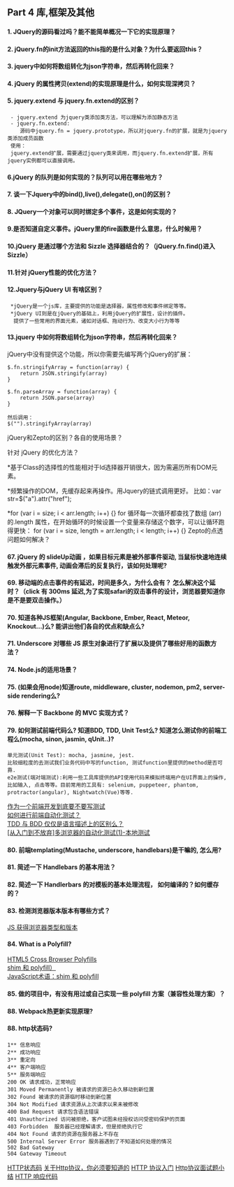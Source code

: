 ## Part 4 库,框架及其他
#### 1. JQuery的源码看过吗？能不能简单概况一下它的实现原理？

#### 2. jQuery.fn的init方法返回的this指的是什么对象？为什么要返回this？

#### 3. jquery中如何将数组转化为json字符串，然后再转化回来？

#### 4. jQuery 的属性拷贝(extend)的实现原理是什么，如何实现深拷贝？

#### 5. jquery.extend 与 jquery.fn.extend的区别？
     - jquery.extend 为jquery类添加类方法，可以理解为添加静态方法
     - jquery.fn.extend:
        源码中jquery.fn = jquery.prototype，所以对jquery.fn的扩展，就是为jquery类添加成员函数
     使用：
     jquery.extend扩展，需要通过jquery类来调用，而jquery.fn.extend扩展，所有jquery实例都可以直接调用。
#### 6.jQuery 的队列是如何实现的？队列可以用在哪些地方？

#### 7. 谈一下Jquery中的bind(),live(),delegate(),on()的区别？

#### 8. JQuery一个对象可以同时绑定多个事件，这是如何实现的？

#### 9.是否知道自定义事件。jQuery里的fire函数是什么意思，什么时候用？

#### 10.jQuery 是通过哪个方法和 Sizzle 选择器结合的？（jQuery.fn.find()进入Sizzle）

#### 11.针对 jQuery性能的优化方法？

#### 12.Jquery与jQuery UI 有啥区别？
     *jQuery是一个js库，主要提供的功能是选择器，属性修改和事件绑定等等。
     *jQuery UI则是在jQuery的基础上，利用jQuery的扩展性，设计的插件。
      提供了一些常用的界面元素，诸如对话框、拖动行为、改变大小行为等等
 

#### 13.jquery 中如何将数组转化为json字符串，然后再转化回来？

jQuery中没有提供这个功能，所以你需要先编写两个jQuery的扩展：

    $.fn.stringifyArray = function(array) {
        return JSON.stringify(array)
    }

    $.fn.parseArray = function(array) {
        return JSON.parse(array)
    }

    然后调用：
    $("").stringifyArray(array)
jQuery和Zepto的区别？各自的使用场景？

针对 jQuery 的优化方法？

 *基于Class的选择性的性能相对于Id选择器开销很大，因为需遍历所有DOM元素。

 *频繁操作的DOM，先缓存起来再操作。用Jquery的链式调用更好。
  比如：var str=$("a").attr("href");

 *for (var i = size; i < arr.length; i++) {}
  for 循环每一次循环都查找了数组 (arr) 的.length 属性，在开始循环的时候设置一个变量来存储这个数字，可以让循环跑得更快：
  for (var i = size, length = arr.length; i < length; i++) {}
Zepto的点透问题如何解决？

#### 67. jQuery 的 slideUp动画 ，如果目标元素是被外部事件驱动, 当鼠标快速地连续触发外部元素事件, 动画会滞后的反复执行，该如何处理呢?


#### 69. 移动端的点击事件的有延迟，时间是多久，为什么会有？ 怎么解决这个延时？（click 有 300ms 延迟,为了实现safari的双击事件的设计，浏览器要知道你是不是要双击操作。）
#### 70. 知道各种JS框架(Angular, Backbone, Ember, React, Meteor, Knockout...)么? 能讲出他们各自的优点和缺点么?
#### 71. Underscore 对哪些 JS 原生对象进行了扩展以及提供了哪些好用的函数方法？

#### 74. Node.js的适用场景？
#### 75. (如果会用node)知道route, middleware, cluster, nodemon, pm2, server-side rendering么?
#### 76. 解释一下 Backbone 的 MVC 实现方式？


#### 79. 如何测试前端代码么? 知道BDD, TDD, Unit Test么? 知道怎么测试你的前端工程么(mocha, sinon, jasmin, qUnit..)?
    单元测试(Unit Test): mocha, jasmine, jest. 
    比较细粒度的去测试我们业务代码中写的function, 测试function里提供的method是否可靠.
    e2e测试(端对端测试):利用一些工具库提供的API使用代码来模拟终端用户在UI界面上的操作,比如输入, 点击等等。目前常用的工具有: selenium, puppeteer, phantom, protractor(angular), Nightwatch(Vue)等等.
[作为一个前端开发到底要不要写测试](https://segmentfault.com/a/1190000015724775)</br>
[如何进行前端自动化测试？](https://www.zhihu.com/question/29922082)</br>
[TDD 与 BDD 仅仅是语言描述上的区别么？](https://www.zhihu.com/question/20161970)</br>
[[从入门到不放弃]多浏览器的自动化测试(1)-本地测试](https://zhuanlan.zhihu.com/p/27473256)</br>

#### 80. 前端templating(Mustache, underscore, handlebars)是干嘛的, 怎么用?

#### 81. 简述一下 Handlebars 的基本用法？

#### 82. 简述一下 Handlerbars 的对模板的基本处理流程， 如何编译的？如何缓存的？

#### 83. 检测浏览器版本版本有哪些方式？
 [JS 获得浏览器类型和版本](https://segmentfault.com/a/1190000007640795)</br>

#### 84. What is a Polyfill?
[HTML5 Cross Browser Polyfills](https://github.com/Modernizr/Modernizr/wiki/HTML5-Cross-browser-Polyfills) <br>
[shim 和 polyfill）](http://www.ituring.com.cn/article/details/766#)<br>
[JavaScript术语：shim 和 polyfill](https://www.html.cn/archives/8339)<br>

#### 85. 做的项目中，有没有用过或自己实现一些 polyfill 方案（兼容性处理方案）？


#### 88. Webpack热更新实现原理?



#### 88. http状态码?
    1** 信息响应
    2** 成功响应
    3** 重定向
    4** 客户端响应
    5** 服务端响应
    200 OK 请求成功，正常响应
    301 Moved Permanently 被请求的资源已永久移动到新位置
    302 Found 被请求的资源临时移动到新位置
    304 Not Modified 请求资源从上次请求以来未被修改
    400 Bad Request 请求包含语法错误
    401 Unauthorized 访问被拒绝，客户试图未经授权访问受密码保护的页面
    403 Forbidden  服务器已经理解请求，但是拒绝执行它
    404 Not Found 请求的资源在服务器上不存在
    500 Internal Server Error 服务器遇到了不知道如何处理的情况
    502 Bad Gateway
    504 Gateway Timeout
[HTTP状态码](http://www.httpstatus.cn/)
[关于Http协议，你必须要知道的](https://segmentfault.com/a/1190000016751071)
[HTTP 协议入门](http://www.ruanyifeng.com/blog/2016/08/http.html)
[Http协议面试题小结](https://blog.csdn.net/weixin_38051694/article/details/77777010)
[HTTP 响应代码](https://developer.mozilla.org/zh-CN/docs/Web/HTTP/Status)
